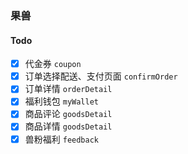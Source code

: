 ### 果兽

#### Todo

- [x] 代金券 `coupon`
- [x] 订单选择配送、支付页面 `confirmOrder`
- [x] 订单详情 `orderDetail`
- [x] 福利钱包 `myWallet`
- [x] 商品评论 `goodsDetail`
- [x] 商品详情 `goodsDetail`
- [x] 兽粉福利  `feedback`